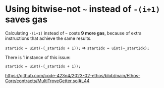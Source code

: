 # Using bitwise-not `~` instead of `-(i+1)` saves gas
Calculating `-(i+1)` instead of `~` costs **9 more gas**, because of extra instructions that achieve the same results.

`startIdx = uint(-(_startIdx + 1));` => `startIdx = uint(~_startIdx);`

There is 1 instance of this issue:
```
startIdx = uint(-(_startIdx + 1));
```
https://github.com/code-423n4/2023-02-ethos/blob/main/Ethos-Core/contracts/MultiTroveGetter.sol#L44